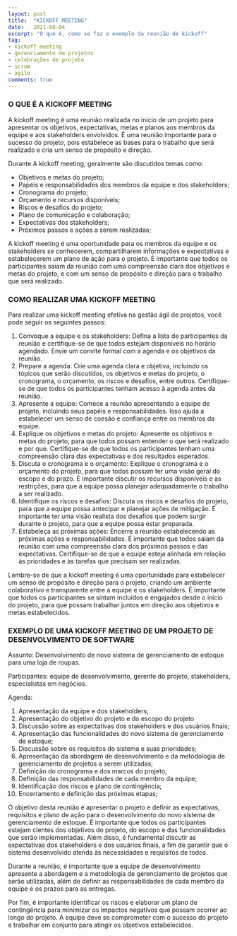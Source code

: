 ```yaml
---
layout: post
title:  "KICKOFF MEETING"
date:   2021-08-04
excerpt: "O que é, como se faz e exemplo da reunião de kickoff"
tag:
- kickoff meeting
- gerenciamento de projetos
- celebrações de projeto
- scrum
- agile
comments: true
---
```

### O QUE É A KICKOFF MEETING
A kickoff meeting é uma reunião realizada no início de um projeto para apresentar os objetivos, expectativas, metas e planos aos membros da equipe e aos stakeholders envolvidos. É uma reunião importante para o sucesso do projeto, pois estabelece as bases para o trabalho que será realizado e cria um senso de propósito e direção.

Durante A kickoff meeting, geralmente são discutidos temas como:
- Objetivos e metas do projeto;
- Papéis e responsabilidades dos membros da equipe e dos stakeholders;
- Cronograma do projeto;
- Orçamento e recursos disponíveis;
- Riscos e desafios do projeto;
- Plano de comunicação e colaboração;
- Expectativas dos stakeholders;
- Próximos passos e ações a serem realizadas;

A kickoff meeting é uma oportunidade para os membros da equipe e os stakeholders se conhecerem, compartilharem informações e expectativas e estabelecerem um plano de ação para o projeto. É importante que todos os participantes saiam da reunião com uma compreensão clara dos objetivos e metas do projeto, e com um senso de propósito e direção para o trabalho que será realizado.

### COMO REALIZAR UMA KICKOFF MEETING
Para realizar uma kickoff meeting efetiva na gestão ágil de projetos, você pode seguir os seguintes passos:
1. Convoque a equipe e os stakeholders: Defina a lista de participantes da reunião e certifique-se de que todos estejam disponíveis no horário agendado. Envie um convite formal com a agenda e os objetivos da reunião.
2. Prepare a agenda: Crie uma agenda clara e objetiva, incluindo os tópicos que serão discutidos, os objetivos e metas do projeto, o cronograma, o orçamento, os riscos e desafios, entre outros. Certifique-se de que todos os participantes tenham acesso à agenda antes da reunião.
3. Apresente a equipe: Comece a reunião apresentando a equipe de projeto, incluindo seus papéis e responsabilidades. Isso ajuda a estabelecer um senso de coesão e confiança entre os membros da equipe.
4. Explique os objetivos e metas do projeto: Apresente os objetivos e metas do projeto, para que todos possam entender o que será realizado e por que. Certifique-se de que todos os participantes tenham uma compreensão clara das expectativas e dos resultados esperados.
5. Discuta o cronograma e o orçamento: Explique o cronograma e o orçamento do projeto, para que todos possam ter uma visão geral do escopo e do prazo. É importante discutir os recursos disponíveis e as restrições, para que a equipe possa planejar adequadamente o trabalho a ser realizado.
6. Identifique os riscos e desafios: Discuta os riscos e desafios do projeto, para que a equipe possa antecipar e planejar ações de mitigação. É importante ter uma visão realista dos desafios que podem surgir durante o projeto, para que a equipe possa estar preparada.
7. Estabeleça as próximas ações: Encerre a reunião estabelecendo as próximas ações e responsabilidades. É importante que todos saiam da reunião com uma compreensão clara dos próximos passos e das expectativas. Certifique-se de que a equipe esteja alinhada em relação às prioridades e às tarefas que precisam ser realizadas.

Lembre-se de que a kickoff meeting é uma oportunidade para estabelecer um senso de propósito e direção para o projeto, criando um ambiente colaborativo e transparente entre a equipe e os stakeholders. É importante que todos os participantes se sintam incluídos e engajados desde o início do projeto, para que possam trabalhar juntos em direção aos objetivos e metas estabelecidos.

### EXEMPLO DE UMA KICKOFF MEETING DE UM PROJETO DE DESENVOLVIMENTO DE SOFTWARE

Assunto: Desenvolvimento de novo sistema de gerenciamento de estoque para uma loja de roupas.

Participantes: equipe de desenvolvimento, gerente do projeto, stakeholders, especialistas em negócios.

Agenda:
   1. Apresentação da equipe e dos stakeholders;
   2. Apresentação do objetivo do projeto e do escopo do projeto
   3. Discussão sobre as expectativas dos stakeholders e dos usuários finais;
   4. Apresentação das funcionalidades do novo sistema de gerenciamento de estoque;
   5. Discussão sobre os requisitos do sistema e suas prioridades;
   6. Apresentação da abordagem de desenvolvimento e da metodologia de gerenciamento de projetos a serem utilizadas;
   7. Definição do cronograma e dos marcos do projeto;
   8. Definição das responsabilidades de cada membro da equipe;
   9. Identificação dos riscos e plano de contingência;
   10. Encerramento e definição das próximas etapas;

O objetivo desta reunião é apresentar o projeto e definir as expectativas, requisitos e plano de ação para o desenvolvimento do novo sistema de gerenciamento de estoque. É importante que todos os participantes estejam cientes dos objetivos do projeto, do escopo e das funcionalidades que serão implementadas. Além disso, é fundamental discutir as expectativas dos stakeholders e dos usuários finais, a fim de garantir que o sistema desenvolvido atenda às necessidades e requisitos de todos.

Durante a reunião, é importante que a equipe de desenvolvimento apresente a abordagem e a metodologia de gerenciamento de projetos que serão utilizadas, além de definir as responsabilidades de cada membro da equipe e os prazos para as entregas.

Por fim, é importante identificar os riscos e elaborar um plano de contingência para minimizar os impactos negativos que possam ocorrer ao longo do projeto. A equipe deve se comprometer com o sucesso do projeto e trabalhar em conjunto para atingir os objetivos estabelecidos.
